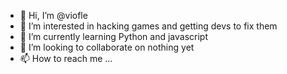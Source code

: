 - 👋 Hi, I’m @viofle
- 👀 I’m interested in hacking games and getting devs to fix them
- 🌱 I’m currently learning Python and javascript
- 💞️ I’m looking to collaborate on nothing yet
- 📫 How to reach me ...

<!---
ViofLe/ViofLe is a ✨ special ✨ repository because its `README.md` (this file) appears on your GitHub profile.
You can click the Preview link to take a look at your changes.
--->
